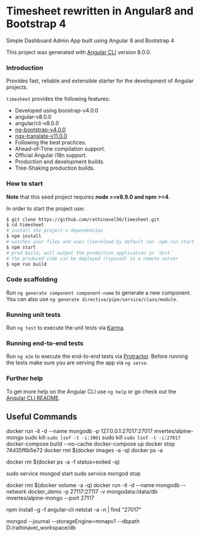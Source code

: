 # Timesheet rewritten in Angular8 and Bootstrap 4

Simple Dashboard Admin App built using Angular 8 and Bootstrap 4

This project was generated with [Angular CLI](https://github.com/angular/angular-cli) version 8.0.0.

### Introduction

Provides fast, reliable and extensible starter for the development of Angular projects.

`timesheet` provides the following features:

*   Developed using boostrap-v4.0.0
*   angular-v8.0.0
*   angular/cli-v8.0.0
*   [ng-bootstrap-v4.0.0](https://github.com/ng-bootstrap/)
*   [ngx-translate-v11.0.0](https://github.com/ngx-translate)
*   Following the best practices.
*   Ahead-of-Time compilation support.
*   Official Angular i18n support.
*   Production and development builds.
*   Tree-Shaking production builds.

### How to start

**Note** that this seed project requires **node >=v8.9.0 and npm >=4**.

In order to start the project use:

```bash
$ git clone https://github.com/rathinavel56/timesheet.git
$ cd timesheet
# install the project's dependencies
$ npm install
# watches your files and uses livereload by default run `npm run start` for a dev server. Navigate to `http://localhost:4200/`. The app will automatically reload if you change any of the source files.
$ npm start
# prod build, will output the production application in `dist`
# the produced code can be deployed (rsynced) to a remote server
$ npm run build
```

### Code scaffolding

Run `ng generate component component-name` to generate a new component. You can also use `ng generate directive/pipe/service/class/module`.

### Running unit tests

Run `ng test` to execute the unit tests via [Karma](https://karma-runner.github.io).

### Running end-to-end tests

Run `ng e2e` to execute the end-to-end tests via [Protractor](http://www.protractortest.org/).
Before running the tests make sure you are serving the app via `ng serve`.

### Further help

To get more help on the Angular CLI use `ng help` or go check out the [Angular CLI README](https://github.com/angular/angular-cli/blob/master/README.md).


## Useful Commands
docker run -it -d --name mongodb -p 127.0.0.1:27017:27017 mvertes/alpine-mongo
sudo kill `sudo lsof -t -i:3001`
sudo kill `sudo lsof -t -i:27017`
docker-compose build --no-cache
docker-compose up
docker stop 74d35f6b5e72
docker rmi $(docker images -a -q)
docker ps -a

docker rm $(docker ps -a -f status=exited -q)

sudo service mongod start
sudo service mongod stop

docker rmi $(docker volume -a -q)
docker run -it -d --name mongodb --network docker_demo -p 27117:27117 -v mongodata:/data/db mvertes/alpine-mongo --port 27117

npm install -g -f angular-cli
netstat -a -n | find "27017"

mongod --journal --storageEngine=mmapv1 --dbpath D:/rathinavel_workspace/db